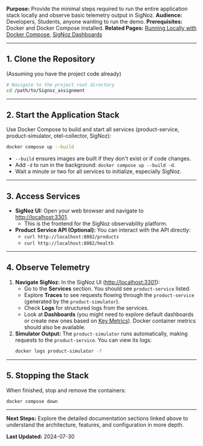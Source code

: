 **Purpose:** Provide the minimal steps required to run the entire application stack locally and observe basic telemetry output in SigNoz.
**Audience:** Developers, Students, anyone wanting to run the demo.
**Prerequisites:** Docker and Docker Compose installed.
**Related Pages:** [Running Locally with Docker Compose](./development/Running%20Locally%20with%20Docker%20Compose.md), [SigNoz Dashboards](./monitoring/SigNoz%20Dashboards.md)

---

## 1. Clone the Repository

(Assuming you have the project code already)

```bash
# Navigate to the project root directory
cd /path/to/Signoz_assignment
```

---

## 2. Start the Application Stack

Use Docker Compose to build and start all services (product-service, product-simulator, otel-collector, SigNoz):

```bash
docker compose up --build
```

*   `--build` ensures images are built if they don't exist or if code changes.
*   Add `-d` to run in the background: `docker compose up --build -d`.
*   Wait a minute or two for all services to initialize, especially SigNoz.

---

## 3. Access Services

*   **SigNoz UI:** Open your web browser and navigate to [http://localhost:3301](http://localhost:3301).
    *   This is the frontend for the SigNoz observability platform.
*   **Product Service API (Optional):** You can interact with the API directly:
    *   `curl http://localhost:8082/products`
    *   `curl http://localhost:8082/health`

---

## 4. Observe Telemetry

1.  **Navigate SigNoz:** In the SigNoz UI ([http://localhost:3301](http://localhost:3301)):
    *   Go to the **Services** section. You should see `product-service` listed.
    *   Explore **Traces** to see requests flowing through the `product-service` (generated by the `product-simulator`).
    *   Check **Logs** for structured logs from the services.
    *   Look at **Dashboards** (you might need to explore default dashboards or create new ones based on [Key Metrics](./monitoring/Key%20Metrics.md)). Docker container metrics should also be available.
2.  **Simulator Output:** The `product-simulator` runs automatically, making requests to the `product-service`. You can view its logs:
    ```bash
    docker logs product-simulator -f
    ```

---

## 5. Stopping the Stack

When finished, stop and remove the containers:

```bash
docker compose down
```

---

**Next Steps:** Explore the detailed documentation sections linked above to understand the architecture, features, and configuration in more depth.

**Last Updated:** 2024-07-30

